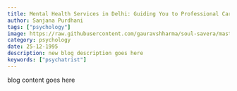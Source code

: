 ```yaml
---
title: Mental Health Services in Delhi: Guiding You to Professional Care and Support
author: Sanjana Purdhani
tags: ["psychology"]
image: https://raw.githubusercontent.com/gauravshharma/soul-savera/master/images/1744061949156-Linkedin_Banner_7.png
category: psychology
date: 25-12-1995
description: new blog description goes here
keywords: ["psychatrist"]
---
```


blog content goes here